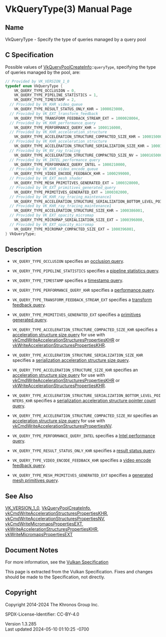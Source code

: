 # VkQueryType(3) Manual Page

## Name

VkQueryType - Specify the type of queries managed by a query pool



## <a href="#_c_specification" class="anchor"></a>C Specification

Possible values of
[VkQueryPoolCreateInfo](https://registry.khronos.org/vulkan/specs/1.3-extensions/man/html/VkQueryPoolCreateInfo.html)::`queryType`,
specifying the type of queries managed by the pool, are:

``` c
// Provided by VK_VERSION_1_0
typedef enum VkQueryType {
    VK_QUERY_TYPE_OCCLUSION = 0,
    VK_QUERY_TYPE_PIPELINE_STATISTICS = 1,
    VK_QUERY_TYPE_TIMESTAMP = 2,
  // Provided by VK_KHR_video_queue
    VK_QUERY_TYPE_RESULT_STATUS_ONLY_KHR = 1000023000,
  // Provided by VK_EXT_transform_feedback
    VK_QUERY_TYPE_TRANSFORM_FEEDBACK_STREAM_EXT = 1000028004,
  // Provided by VK_KHR_performance_query
    VK_QUERY_TYPE_PERFORMANCE_QUERY_KHR = 1000116000,
  // Provided by VK_KHR_acceleration_structure
    VK_QUERY_TYPE_ACCELERATION_STRUCTURE_COMPACTED_SIZE_KHR = 1000150000,
  // Provided by VK_KHR_acceleration_structure
    VK_QUERY_TYPE_ACCELERATION_STRUCTURE_SERIALIZATION_SIZE_KHR = 1000150001,
  // Provided by VK_NV_ray_tracing
    VK_QUERY_TYPE_ACCELERATION_STRUCTURE_COMPACTED_SIZE_NV = 1000165000,
  // Provided by VK_INTEL_performance_query
    VK_QUERY_TYPE_PERFORMANCE_QUERY_INTEL = 1000210000,
  // Provided by VK_KHR_video_encode_queue
    VK_QUERY_TYPE_VIDEO_ENCODE_FEEDBACK_KHR = 1000299000,
  // Provided by VK_EXT_mesh_shader
    VK_QUERY_TYPE_MESH_PRIMITIVES_GENERATED_EXT = 1000328000,
  // Provided by VK_EXT_primitives_generated_query
    VK_QUERY_TYPE_PRIMITIVES_GENERATED_EXT = 1000382000,
  // Provided by VK_KHR_ray_tracing_maintenance1
    VK_QUERY_TYPE_ACCELERATION_STRUCTURE_SERIALIZATION_BOTTOM_LEVEL_POINTERS_KHR = 1000386000,
  // Provided by VK_KHR_ray_tracing_maintenance1
    VK_QUERY_TYPE_ACCELERATION_STRUCTURE_SIZE_KHR = 1000386001,
  // Provided by VK_EXT_opacity_micromap
    VK_QUERY_TYPE_MICROMAP_SERIALIZATION_SIZE_EXT = 1000396000,
  // Provided by VK_EXT_opacity_micromap
    VK_QUERY_TYPE_MICROMAP_COMPACTED_SIZE_EXT = 1000396001,
} VkQueryType;
```

## <a href="#_description" class="anchor"></a>Description

- `VK_QUERY_TYPE_OCCLUSION` specifies an <a
  href="https://registry.khronos.org/vulkan/specs/1.3-extensions/html/vkspec.html#queries-occlusion"
  target="_blank" rel="noopener">occlusion query</a>.

- `VK_QUERY_TYPE_PIPELINE_STATISTICS` specifies a <a
  href="https://registry.khronos.org/vulkan/specs/1.3-extensions/html/vkspec.html#queries-pipestats"
  target="_blank" rel="noopener">pipeline statistics query</a>.

- `VK_QUERY_TYPE_TIMESTAMP` specifies a <a
  href="https://registry.khronos.org/vulkan/specs/1.3-extensions/html/vkspec.html#queries-timestamps"
  target="_blank" rel="noopener">timestamp query</a>.

- `VK_QUERY_TYPE_PERFORMANCE_QUERY_KHR` specifies a <a
  href="https://registry.khronos.org/vulkan/specs/1.3-extensions/html/vkspec.html#queries-performance"
  target="_blank" rel="noopener">performance query</a>.

- `VK_QUERY_TYPE_TRANSFORM_FEEDBACK_STREAM_EXT` specifies a <a
  href="https://registry.khronos.org/vulkan/specs/1.3-extensions/html/vkspec.html#queries-transform-feedback"
  target="_blank" rel="noopener">transform feedback query</a>.

- `VK_QUERY_TYPE_PRIMITIVES_GENERATED_EXT` specifies a <a
  href="https://registry.khronos.org/vulkan/specs/1.3-extensions/html/vkspec.html#queries-primitives-generated"
  target="_blank" rel="noopener">primitives generated query</a>.

- `VK_QUERY_TYPE_ACCELERATION_STRUCTURE_COMPACTED_SIZE_KHR` specifies a
  <a
  href="https://registry.khronos.org/vulkan/specs/1.3-extensions/html/vkspec.html#acceleration-structure-copying"
  target="_blank" rel="noopener">acceleration structure size query</a>
  for use with
  [vkCmdWriteAccelerationStructuresPropertiesKHR](https://registry.khronos.org/vulkan/specs/1.3-extensions/man/html/vkCmdWriteAccelerationStructuresPropertiesKHR.html)
  or
  [vkWriteAccelerationStructuresPropertiesKHR](https://registry.khronos.org/vulkan/specs/1.3-extensions/man/html/vkWriteAccelerationStructuresPropertiesKHR.html).

- `VK_QUERY_TYPE_ACCELERATION_STRUCTURE_SERIALIZATION_SIZE_KHR`
  specifies a <a
  href="https://registry.khronos.org/vulkan/specs/1.3-extensions/html/vkspec.html#acceleration-structure-copying"
  target="_blank" rel="noopener">serialization acceleration structure size
  query</a>.

- `VK_QUERY_TYPE_ACCELERATION_STRUCTURE_SIZE_KHR` specifies an <a
  href="https://registry.khronos.org/vulkan/specs/1.3-extensions/html/vkspec.html#acceleration-structure-copying"
  target="_blank" rel="noopener">acceleration structure size query</a>
  for use with
  [vkCmdWriteAccelerationStructuresPropertiesKHR](https://registry.khronos.org/vulkan/specs/1.3-extensions/man/html/vkCmdWriteAccelerationStructuresPropertiesKHR.html)
  or
  [vkWriteAccelerationStructuresPropertiesKHR](https://registry.khronos.org/vulkan/specs/1.3-extensions/man/html/vkWriteAccelerationStructuresPropertiesKHR.html).

- `VK_QUERY_TYPE_ACCELERATION_STRUCTURE_SERIALIZATION_BOTTOM_LEVEL_POINTERS_KHR`
  specifies a <a
  href="https://registry.khronos.org/vulkan/specs/1.3-extensions/html/vkspec.html#serialized-as-header"
  target="_blank" rel="noopener">serialization acceleration structure
  pointer count query</a>.

- `VK_QUERY_TYPE_ACCELERATION_STRUCTURE_COMPACTED_SIZE_NV` specifies an
  <a
  href="https://registry.khronos.org/vulkan/specs/1.3-extensions/html/vkspec.html#acceleration-structure-copying"
  target="_blank" rel="noopener">acceleration structure size query</a>
  for use with
  [vkCmdWriteAccelerationStructuresPropertiesNV](https://registry.khronos.org/vulkan/specs/1.3-extensions/man/html/vkCmdWriteAccelerationStructuresPropertiesNV.html).

- `VK_QUERY_TYPE_PERFORMANCE_QUERY_INTEL` specifies a <a
  href="https://registry.khronos.org/vulkan/specs/1.3-extensions/html/vkspec.html#queries-performance-intel"
  target="_blank" rel="noopener">Intel performance query</a>.

- `VK_QUERY_TYPE_RESULT_STATUS_ONLY_KHR` specifies a <a
  href="https://registry.khronos.org/vulkan/specs/1.3-extensions/html/vkspec.html#queries-result-status-only"
  target="_blank" rel="noopener">result status query</a>.

- `VK_QUERY_TYPE_VIDEO_ENCODE_FEEDBACK_KHR` specifies a <a
  href="https://registry.khronos.org/vulkan/specs/1.3-extensions/html/vkspec.html#queries-video-encode-feedback"
  target="_blank" rel="noopener">video encode feedback query</a>.

- `VK_QUERY_TYPE_MESH_PRIMITIVES_GENERATED_EXT` specifies a <a
  href="https://registry.khronos.org/vulkan/specs/1.3-extensions/html/vkspec.html#queries-mesh-shader"
  target="_blank" rel="noopener">generated mesh primitives query</a>.

## <a href="#_see_also" class="anchor"></a>See Also

[VK_VERSION_1_0](https://registry.khronos.org/vulkan/specs/1.3-extensions/man/html/VK_VERSION_1_0.html),
[VkQueryPoolCreateInfo](https://registry.khronos.org/vulkan/specs/1.3-extensions/man/html/VkQueryPoolCreateInfo.html),
[vkCmdWriteAccelerationStructuresPropertiesKHR](https://registry.khronos.org/vulkan/specs/1.3-extensions/man/html/vkCmdWriteAccelerationStructuresPropertiesKHR.html),
[vkCmdWriteAccelerationStructuresPropertiesNV](https://registry.khronos.org/vulkan/specs/1.3-extensions/man/html/vkCmdWriteAccelerationStructuresPropertiesNV.html),
[vkCmdWriteMicromapsPropertiesEXT](https://registry.khronos.org/vulkan/specs/1.3-extensions/man/html/vkCmdWriteMicromapsPropertiesEXT.html),
[vkWriteAccelerationStructuresPropertiesKHR](https://registry.khronos.org/vulkan/specs/1.3-extensions/man/html/vkWriteAccelerationStructuresPropertiesKHR.html),
[vkWriteMicromapsPropertiesEXT](https://registry.khronos.org/vulkan/specs/1.3-extensions/man/html/vkWriteMicromapsPropertiesEXT.html)

## <a href="#_document_notes" class="anchor"></a>Document Notes

For more information, see the <a
href="https://registry.khronos.org/vulkan/specs/1.3-extensions/html/vkspec.html#VkQueryType"
target="_blank" rel="noopener">Vulkan Specification</a>

This page is extracted from the Vulkan Specification. Fixes and changes
should be made to the Specification, not directly.

## <a href="#_copyright" class="anchor"></a>Copyright

Copyright 2014-2024 The Khronos Group Inc.

SPDX-License-Identifier: CC-BY-4.0

Version 1.3.285  
Last updated 2024-05-10 01:10:25 -0700
